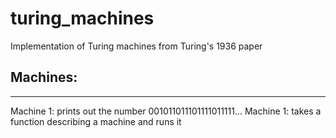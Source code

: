 # turing_machines

Implementation of Turing machines from Turing's 1936 paper

## Machines:
-----
Machine 1: prints out the number 001011011101111011111...
Machine 1: takes a function describing a machine and runs it

